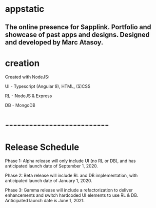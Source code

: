 # appstatic

The online presence for Sapplink. Portfolio and showcase of past apps and designs. Designed and developed by Marc Atasoy.
--------------------
# creation

Created with NodeJS:

UI - Typescript (Angular 9), HTML, (S)CSS
  
RL - NodeJS & Express
  
DB - MongoDB

# --------------------------
# Release Schedule

Phase 1: Alpha release will only include UI (no RL or DB), and has anticipated launch date of September 1, 2020.

Phase 2: Beta release will include RL and DB implementation, with anticipated launch date of January 1, 2020.

Phase 3: Gamma release will include a refactorization to deliver enhancements and switch hardcoded UI elements to use RL & DB. Anticipated launch date is June 1, 2021. 

